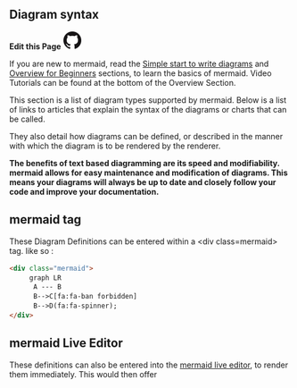 ## Diagram syntax


**Edit this Page** [![N|Solid](img/GitHub-Mark-32px.png)](https://github.com/mermaid-js/mermaid/blob/develop/docs/n00b-syntaxReference.md)

If you are new to mermaid, read the [Simple start to write diagrams](/n00b-gettingStarted.md) and [Overview for Beginners](/n00b-overview.md) sections, to learn the basics of mermaid.
Video Tutorials can be found at the bottom of the Overview Section.

This section is a list of diagram types supported by mermaid. Below is a list of links to articles that explain the syntax of the diagrams or charts that can be called.

They also detail how diagrams can be defined, or described in the manner with which the diagram is to be rendered by the renderer.

**The benefits of text based diagramming are its speed and modifiability. mermaid allows for easy maintenance and modification of diagrams. This means your diagrams will always be up to date and closely follow your code and improve your documentation.**

## mermaid tag
These Diagram Definitions can be entered within a \<div class=mermaid> tag.
like so :
```html
<div class="mermaid">
     graph LR
      A --- B
      B-->C[fa:fa-ban forbidden]
      B-->D(fa:fa-spinner);
</div>
```
## mermaid Live Editor
These definitions can also be entered into the [mermaid live editor](https://mermaid-js.github.io/mermaid-live-editor), to render them immediately.
This would then offer

